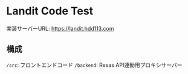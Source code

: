 # Landit Code Test

実装サーバーURL: https://landit.hdd113.com

## 構成
`/src`: フロントエンドコード
`/backend`: Resas API連動用プロキシサーバー

